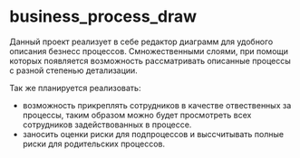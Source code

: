 # business_process_draw
Данный проект реализует в себе редактор диаграмм для удобного описания безнесс процессов. Смножественными слоями, при помощи которых появляется возможность рассматривать описанные процессы с разной степенью детализации. 

Так же планируется реализовать:
- возможность прикреплять сотрудников в качестве отвественных за процессы, таким образом можно будет просмотреть всех сотрудников задействованных в процессе.
- заносить оценки риски для подпроцессов и выссчитывать полные риски для родительских процессов.
